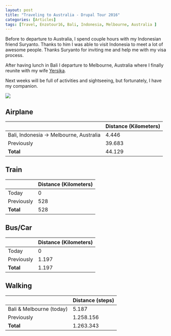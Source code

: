 ```yaml
---
layout: post
title: "Traveling to Australia - Drupal Tour 2016"
categories: [Articles]
tags: [Travel, Enzotour16, Bali, Indonesia, Melbourne, Australia ]
---
```


Before to departure to Australia, I spend couple hours with my Indonesian friend Suryanto. Thanks to him I was able to visit Indonesia to meet a lot of awesome people. Thanks Suryanto for inviting me and help me with my visa process.

After having lunch in Bali I departure to Melbourne, Australia where I finally reunite with my wife [Yersika](http://yersika.com).

Next weeks will be full of activities and sightseeing, but fortunately, I have my companion.

<img style="margin-right: 20px;" src="{{site.url }}/assets/img/with_yersika.jpg"/>
 
## Airplane
|  | Distance (Kilometers) |
|---|---|
| Bali, Indonesia &#8594; Melbourne, Australia | 4.446 | 
| Previously  | 39.683 |
| **Total**  | 44.129 |

## Train
|  | Distance (Kilometers) |
|---|---|
| Today |  0    |
| Previously  | 528 |
| **Total**  | 528 |

## Bus/Car
|  | Distance (Kilometers) |
|---|---|
| Today  |  0    |
| Previously  | 1.197 |
| **Total**  | 1.197 |

## Walking
|  | Distance (steps) |
|---|---|
| Bali & Melbourne (today) | 5.187  |
| Previously  | 1.258.156 |
| **Total**  | 1.263.343 |